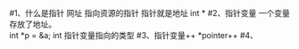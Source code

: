 #1、什么是指针
    网址 指向资源的指针
    指针就是地址
    int *
#2、指针变量
    一个变量 存放了地址。  
    int *p = &a;
        int 指针变量指向的类型 
#3、指针变量++
    *pointer++
#4、